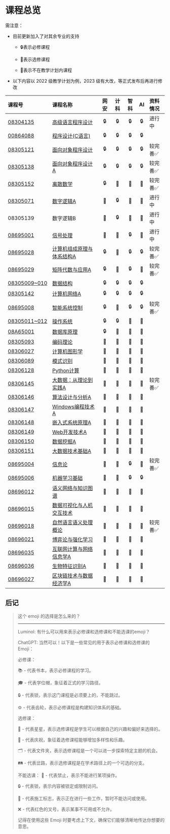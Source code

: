 # 课程总览

需注意：

- 目前更新加入了对其余专业的支持

    - 🔒表示必修课程

    - 🌟表示选修课程

    - 🚫表示不在教学计划内课程

- 以下内容以 2022 级教学计划为例，2023 级有大改，等正式发布后再进行修改

<style>
.md-typeset table:not([class]) th {
    min-width: 1em;
}
</style>

<div style="text-align: center" markdown="1">

| 课程号                       | 课程名称                                  | 网安 | 计科 | 智科 |  AI  | 资料情况 |
| :--------------------------- | :---------------------------------------- | :--: | :--: | :--: | :--: | :------- |
| [08304135](08304135_ALP/)    | [高级语言程序设计](08304135_ALP/)         |  🔒   |  🔒   |  🔒   |  🔒   | 进行中   |
| [00864088](00864088_C/)      | [程序设计(C语言)](00864088_C/)            |  🔒   |  🔒   |  🔒   |  🔒   |          |
| [08305121](08305121_OOP/)    | [面向对象程序设计](08305121_OOP/)         |  🔒   |  🔒   |  🔒   |  🔒   | 较完善✅  |
| [08305138](08305138_OOP/)    | [面向对象程序设计A](08305138_OOP/)        |  🔒   |  🔒   |  🔒   |  🔒   | 较完善✅  |
| [08305152](08305152_DM/)     | [离散数学](08305152_DM/)                  |  🔒   |  🚫   |  🚫   |  🚫   | 较完善✅  |
| [08305071](08305071_DL/)     | [数字逻辑A](08305071_DL/)                 |  🚫   |  🔒   |  🚫   |  🚫   | 进行中   |
| 08305139                     | 数字逻辑B                                 |  🚫   |  🔒   |  🚫   |  🚫   | 进行中   |
| [08695001](08695001_SP/)     | [信号处理](08695001_SP/)                  |  🚫   |  🚫   |  🔒   |  🚫   | 进行中   |
| [08695028](08695028_CS/)     | [计算机组成原理与体系结构A](08695028_CS/) |  🔒   |  🚫   |  🔒   |  🔒   | 较完善✅  |
| [08695029](08695029_MT/)     | [矩阵代数与应用A](08695029_MT/)           |  🔒   |  🚫   |  🔒   |  🚫   | 较完善✅  |
| [08305009~010](08305009_DS/) | [数据结构](08305009_DS/)                  |  🔒   |  🔒   |  🔒   |  🔒   |          |
| [08305142](08305142_CN/)     | [计算机网络A](08305142_CN/)               |  🔒   |  🔒   |  🔒   |  🔒   |          |
| [08695008](08695008_IC/)     | [智能系统控制](08695008_IC/)              |  🔒   |  🚫   |  🔒   |  🔒   | 较完善✅  |
| [08305011~012](08305011_OS/) | [操作系统](08305011_OS/)                  |  🔒   |  🔒   |  🚫   |  🚫   |          |
| [08A65001](08A65001_DB/)     | [数据库原理](08A65001_DB/)                |  🔒   |  🚫   |  🚫   |  🚫   |          |
| [08305093](08305093_CT/)     | [编码理论](08305093_CT/)                  |  🌟   |  🌟   |  🚫   |  🚫   |          |
| [08306027](08306027_CG/)     | [计算机图形学](08306027_CG/)              |  🌟   |  🌟   |  🌟   |  🚫   |          |
| [08306089](08306089_PR/)     | [模式识别](08306089_PR/)                  |  🌟   |  🌟   |  🌟   |  🌟   |          |
| [08306128](08306128_PYC/)    | [Python计算](08306128_PYC/)               |  🌟   |  🌟   |  🚫   |  🚫   |          |
| [08306145](08306145_BD/)     | [大数据：从理论到实践A](08306145_BD/)     |  🌟   |  🌟   |  🌟   |  🌟   | 较完善✅  |
| [08306146](08306146_ADA/)    | [算法设计与分析A](08306146_ADA/)          |  🌟   |  🌟   |  🌟   |  🌟   |          |
| [08306147](08306147_WPT/)    | [Windows编程技术A](08306147_WPT/)         |  🌟   |  🚫   |  🚫   |  🚫   |          |
| [08306148](08306148_ESP/)    | [嵌入式系统原理A](08306148_ESP/)          |  🌟   |  🌟   |  🌟   |  🚫   |          |
| [08306149](08306149_WDT/)    | [Web开发技术A](08306149_WDT/)             |  🌟   |  🚫   |  🚫   |  🚫   |          |
| [08306150](08306150_DM/)     | [数据挖掘A](08306150_DM/)                 |  🌟   |  🌟   |  🌟   |  🚫   |          |
| [08306151](08306151_BDTB/)   | [大数据技术基础A](08306151_BDTB/)         |  🌟   |  🌟   |  🌟   |  🚫   |          |
| [08695004](08695004_IT/)     | [信息论](08695004_IT/)                    |  🌟   |  🚫   |  🔒   |  🚫   | 较完善✅  |
| [08695006](08695006_MLB/)    | [机器学习基础](08695006_MLB/)             |  🌟   |  🚫   |  🔒   |  🔒   |          |
| [08696012](08696012_SNK/)    | [语义网络与知识图谱](08696012_SNK/)       |  🌟   |  🚫   |  🌟   |  🚫   |          |
| [08696015](08696015_DV/)     | [数据可视化与人机交互技术](08696015_DV/)  |  🌟   |  🚫   |  🌟   |  🚫   |          |
| [08696018](08696018_NLP/)    | [自然语言语义处理概论](08696018_NLP/)     |  🌟   |  🌟   |  🌟   |  🌟   | 较完善✅  |
| [08696021](08696021_RL/)     | [博弈论与强化学习](08696021_RL/)          |  🌟   |  🚫   |  🚫   |  🚫   |          |
| [08696035](08696035_ICNI/)   | [互联网计算与网络信息学A](08696035_ICNI/) |  🌟   |  🚫   |  🌟   |  🌟   |          |
| [08696036](08696036_BFR/)    | [生物特征识别A](08696036_BFR/)            |  🌟   |  🚫   |  🌟   |  🚫   |          |
| [08696027](08696027_BCT/)    | [区块链技术与数据经济学A](08696027_BCT/)  |  🌟   |  🌟   |  🌟   |  🌟   |          |

</div>


## 后记

> 这个 emoji 的选择是怎么来的？
>
> ---
> 
> Luminol: 有什么可以用来表示必修课和选修课和不能选课的emoji？
> 
> ChatGPT: 当然可以！以下是一些常见的用于表示必修课和选修课的 Emoji：
> 
> 必修课：
> 
> 📚 - 代表书本，表示必修课程的学习。
> 
> 🎓 - 代表学位帽，象征着正式的学习路径。
> 
> 🔒 - 代表锁，表示这门课程是必须要上的，不能跳过。
> 
> ⚙️ - 代表齿轮，表示必修课程是构建知识体系的基础。
> 
> 选修课：
> 
> 🌟 - 代表星星，表示选修课程是学生可以根据自己的兴趣和偏好来选择的。
> 
> 🎉 - 代表庆祝，象征着选修课程能够增加多样性和乐趣。
> 
> 🗂️ - 代表文件夹，表示选修课程是一个可以进一步探索特定主题的机会。
> 
> 🛤️ - 代表岔路，表示选修课程是在学术路径上的一个可选的分支。
>
> 不能选课：
> 🚫 - 代表禁止，表示不能进行某项操作。
> 
> 🔒 - 代表锁，表示内容被锁定或限制访问。
> 
> 🚧 - 代表施工标志，表示正在进行一些工作，暂时不能访问或使用。
> 
> ❌ - 代表红色的叉号，表示某事不可用或不允许。
> 
> 记得在使用这些 Emoji 时要考虑上下文，确保它们能够清晰地传达你想要的意思。